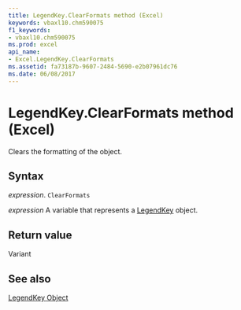 ```yaml
---
title: LegendKey.ClearFormats method (Excel)
keywords: vbaxl10.chm590075
f1_keywords:
- vbaxl10.chm590075
ms.prod: excel
api_name:
- Excel.LegendKey.ClearFormats
ms.assetid: fa73187b-9607-2484-5690-e2b07961dc76
ms.date: 06/08/2017
---
```



# LegendKey.ClearFormats method (Excel)

Clears the formatting of the object.


## Syntax

 _expression_. `ClearFormats`

 _expression_ A variable that represents a [LegendKey](Excel.LegendKey-graph-property.md) object.


## Return value

Variant


## See also


[LegendKey Object](Excel.LegendKey(object).md)

